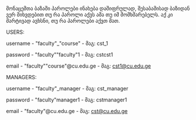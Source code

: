 მონაცემთა ბაზაში პაროლები ინახება დაშიფრულად, შესაბამისად ბაზიდან ვერ მიხვდებით თუ რა პაროლი აქვს ამა თუ იმ მომხმარებელს.
აქ კი მარტივად ავხსნი, თუ რა პაროლები აქვთ მათ.

USERS:

  username - "faculty"_"course" - მაგ: cst_1
  
  password - "faculty""faculty"1 - მაგ: cstcst1
  
  email - "faculty""course"@cu.edu.ge - მაგ: cst1@cu.edu.ge
 

MANAGERS:

  username - "faculty"_manager - მაგ: cst_manager
  
  password - "faculty"manager1 - მაგ: cstmanager1
  
  email - "faculty"@cu.edu.ge - მაგ: cst@cu.edu.ge
